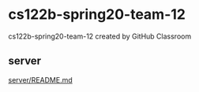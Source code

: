 # cs122b-spring20-team-12

cs122b-spring20-team-12 created by GitHub Classroom

## server

[server/README.md](./server/README.md)

